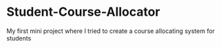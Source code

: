 # Student-Course-Allocator
My first mini project where I tried to create a course allocating system for students
